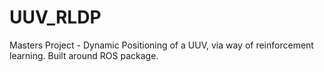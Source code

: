 # UUV_RLDP
Masters Project - Dynamic Positioning of a UUV, via way of reinforcement learning. Built around ROS package.
